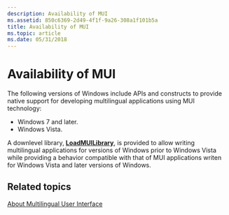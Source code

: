 ```yaml
---
description: Availability of MUI
ms.assetid: 850c6369-2d49-4f1f-9a26-308a1f101b5a
title: Availability of MUI
ms.topic: article
ms.date: 05/31/2018
---
```


# Availability of MUI

The following versions of Windows include APIs and constructs to provide native support for developing multilingual applications using MUI technology:

-   Windows 7 and later.
-   Windows Vista.

A downlevel library, [**LoadMUILibrary**](/windows/desktop/api/Muiload/nf-muiload-loadmuilibrarya), is provided to allow writing multilingual applications for versions of Windows prior to Windows Vista while providing a behavior compatible with that of MUI applications writen for Windows Vista and later versions of Windows.

## Related topics

<dl> <dt>

[About Multilingual User Interface](about-multilingual-user-interface.md)
</dt> </dl>

 

 



